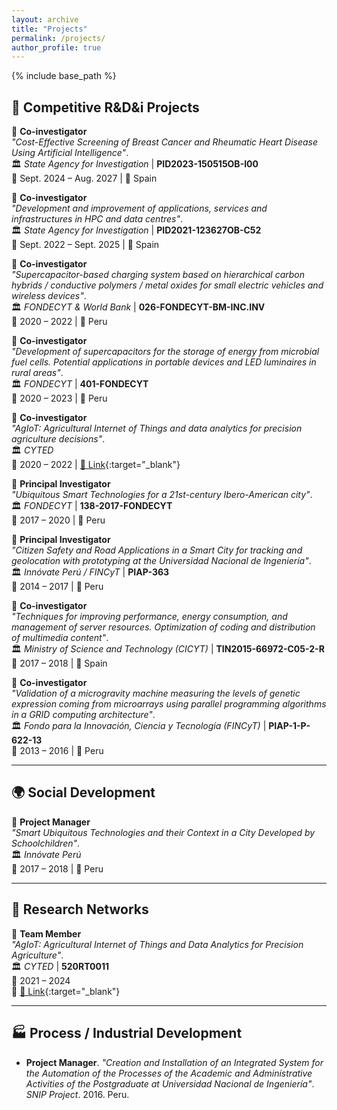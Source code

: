 ```yaml
---
layout: archive
title: "Projects"
permalink: /projects/
author_profile: true
---
```


{% include base_path %}

## 🚀 **Competitive R&D&i Projects**
📌 **Co-investigator**  
*"Cost-Effective Screening of Breast Cancer and Rheumatic Heart Disease Using Artificial Intelligence"*.  
🏛️ _State Agency for Investigation_ | **PID2023-150515OB-I00**  
📆 Sept. 2024 – Aug. 2027 | 📍 Spain  

📌 **Co-investigator**  
*"Development and improvement of applications, services and infrastructures in HPC and data centres"*.  
🏛️ _State Agency for Investigation_ | **PID2021-123627OB-C52**  
📆 Sept. 2022 – Sept. 2025 | 📍 Spain  

📌 **Co-investigator**  
*"Supercapacitor-based charging system based on hierarchical carbon hybrids / conductive polymers / metal oxides for small electric vehicles and wireless devices"*.  
🏛️ _FONDECYT & World Bank_ | **026-FONDECYT-BM-INC.INV**  
📆 2020 – 2022 | 📍 Peru  

📌 **Co-investigator**  
*"Development of supercapacitors for the storage of energy from microbial fuel cells. Potential applications in portable devices and LED luminaires in rural areas"*.  
🏛️ _FONDECYT_ | **401-FONDECYT**  
📆 2020 – 2023 | 📍 Peru  

📌 **Co-investigator**  
*"AgIoT: Agricultural Internet of Things and data analytics for precision agriculture decisions"*.  
🏛️ _CYTED_  
📆 2020 – 2022 | [🔗 Link](http://www.cyted.org/AgIoT){:target="_blank"}  

📌 **Principal Investigator**  
*"Ubiquitous Smart Technologies for a 21st-century Ibero-American city"*.  
🏛️ _FONDECYT_ | **138-2017-FONDECYT**  
📆 2017 – 2020 | 📍 Peru  

📌 **Principal Investigator**  
*"Citizen Safety and Road Applications in a Smart City for tracking and geolocation with prototyping at the Universidad Nacional de Ingeniería"*.  
🏛️ _Innóvate Perú / FINCyT_ | **PIAP-363**  
📆 2014 – 2017 | 📍 Peru  

📌 **Co-investigator**  
*"Techniques for improving performance, energy consumption, and management of server resources. Optimization of coding and distribution of multimedia content"*.  
🏛️ _Ministry of Science and Technology (CICYT)_ | **TIN2015-66972-C05-2-R**  
📆 2017 – 2018 | 📍 Spain  

📌 **Co-investigator**  
*"Validation of a microgravity machine measuring the levels of genetic expression coming from microarrays using parallel programming algorithms in a GRID computing architecture"*.  
🏛️ _Fondo para la Innovación, Ciencia y Tecnología (FINCyT)_ | **PIAP-1-P-622-13**  
📆 2013 – 2016 | 📍 Peru  

---

## 🌍 **Social Development**
📌 **Project Manager**  
*"Smart Ubiquitous Technologies and their Context in a City Developed by Schoolchildren"*.  
🏛️ _Innóvate Perú_  
📆 2017 – 2018 | 📍 Peru  

---

## 🔗 **Research Networks**
📌 **Team Member**  
*"AgIoT: Agricultural Internet of Things and Data Analytics for Precision Agriculture"*.  
🏛️ _CYTED_ | **520RT0011**  
📆 2021 – 2024  
📖 [🔗 Link](http://www.cyted.org/AgIoT){:target="_blank"}  

---

## 🏭 **Process / Industrial Development**
- **Project Manager**. *"Creation and Installation of an Integrated System for the Automation of the Processes of the Academic and Administrative Activities of the Postgraduate at Universidad Nacional de Ingeniería"*. _SNIP Project_. 2016. Peru.
